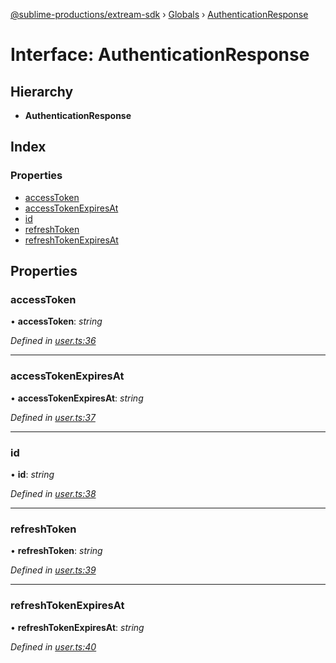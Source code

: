 [@sublime-productions/extream-sdk](../README.md) › [Globals](../globals.md) › [AuthenticationResponse](authenticationresponse.md)

# Interface: AuthenticationResponse

## Hierarchy

* **AuthenticationResponse**

## Index

### Properties

* [accessToken](authenticationresponse.md#accesstoken)
* [accessTokenExpiresAt](authenticationresponse.md#accesstokenexpiresat)
* [id](authenticationresponse.md#id)
* [refreshToken](authenticationresponse.md#refreshtoken)
* [refreshTokenExpiresAt](authenticationresponse.md#refreshtokenexpiresat)

## Properties

###  accessToken

• **accessToken**: *string*

*Defined in [user.ts:36](https://github.com/Extream-SaaS/ex-sdk/blob/489cbc8/src/user.ts#L36)*

___

###  accessTokenExpiresAt

• **accessTokenExpiresAt**: *string*

*Defined in [user.ts:37](https://github.com/Extream-SaaS/ex-sdk/blob/489cbc8/src/user.ts#L37)*

___

###  id

• **id**: *string*

*Defined in [user.ts:38](https://github.com/Extream-SaaS/ex-sdk/blob/489cbc8/src/user.ts#L38)*

___

###  refreshToken

• **refreshToken**: *string*

*Defined in [user.ts:39](https://github.com/Extream-SaaS/ex-sdk/blob/489cbc8/src/user.ts#L39)*

___

###  refreshTokenExpiresAt

• **refreshTokenExpiresAt**: *string*

*Defined in [user.ts:40](https://github.com/Extream-SaaS/ex-sdk/blob/489cbc8/src/user.ts#L40)*
